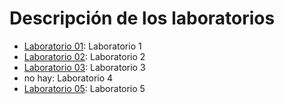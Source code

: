 # Descripción de los laboratorios

* [Laboratorio 01](lab_01.ipynb): Laboratorio 1
* [Laboratorio 02](lab_02.ipynb): Laboratorio 2
* [Laboratorio 03](lab_03.ipynb): Laboratorio 3
* no hay: Laboratorio 4
* [Laboratorio 05](lab_05.ipynb): Laboratorio 5
